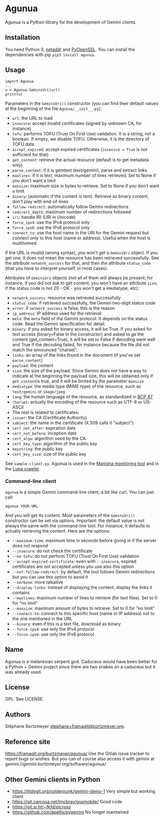 # Agunua

Agunua is a Python library for the development of Gemini clients.

## Installation

You need Python 3, [netaddr](https://github.com/netaddr/netaddr) and [PyOpenSSL](https://www.pyopenssl.org/).  You
can install the dependencies with pip `pip3 install agunua`. 

## Usage

```
import Agunua
...
u = Agunua.GeminiUri(url)
print(u)
```

Parameters in the `GeminiUri()` constructor (you can find their
default values at the beginning of the file `Agunua/__init__.py`):

* `url`: the URL to load
* `insecure`: accept invalid certificates (signed by unknown CA, for
  instance)
* `tofu`: performs TOFU (Trust On First Use) validation. It is a
  string, not a boolean. If empty, we disable TOFU. Otherwise, it is
  the directory of TOFU data.
* `accept_expired`: accept expired certificates (`insecure = True` is
  not sufficient for that)
* `get_content`: retrieve the actual resource (default is to get
  metadata only)
* `parse_content`: if it is gemtext (text/gemini), parse and extract
  links
* `maxlines`: if it is text, maximum number of lines retrieved. Set to
  None if you don't want a limit
* `maxsize`: maximum size in bytes to retrieve. Set to
  None if you don't want a limit
* `binary`: (automatic if the content is text). Retrieve as binary
  content, don't play with end-of-lines
* `follow-redirect`: automatically follow Gemini redirections
* `redirect_depth`: maximum number of redirections followed
* `iri`: handle IRI (URI in Unicode)
* `force_ipv4`: use the IPv4 protocol only
* `force_ipv6`: use the IPv6 protocol only
* `connect_to`: use the host name in the URI for the Gemini request but
  connect only to this host (name or address). Useful when the host is
  multihomed.

If the URL is invalid (wrong syntax), you won't get a `GeminiUri`
object. If you get one, it does not mean the resource has been
retrieved successfully. See the attribute `network_success` for that,
and then the attribute `status_code` (that you have to interpret
yourself, in most cases).

Attributes of `GeminiUri` objects (not all of them will always be
present; for instance, if you did not ask to get content, you won't
have an attribute `size`; if the status code is not 20 - OK - you
won't get a mediatype; etc):

* `network_success`: resource was retrieved successfully
* `status_code`: if retrieved successfully, the Gemini two-digit
  status code
* `error`: if `network_success` is false, this is the reason
* `ip_address`: IP address used for the retrieval
* `meta`: the `meta` field of the Gemini protocol. It depends on the
 status code. Read the Gemini specification for detail.
* `binary`: if you asked for binary access, it will be True. If you
  asked for text access (binary=False in the constructor) and asked to
  ge the content (get_content=True), it will be set to False if
  decoding went well and True if the decoding failed, for instance
  because the file did not match the announced "charset".
* `links`: an array of the links found in the document (if you've set
  `parse_content`)
* `payload`: the content  
* `size`: the size of the payload. Since Gemini does not have a way to
  indicate at the beginning the payload size, this will be obtained
  only if `get_content`is true, and it will be limited by the
  parameter `maxsize`
* `mediatype`: the media type (MIME type) of the resource, such as
`text/gemini` or `image/jpeg`
* `lang`: the human language of the resource, as standardized in [BCP 47](https://www.rfc-editor.org/info/bcp47)
* `charset`: actually the encoding of the resource such as UTF-8 or US-ASCII
* The rest is related to certificates:
* `issuer`: the CA (Certificate Authority)
* `subject`: the name in the certificate (X.509 calls it "subject")
* `cert_not_after`: expiration date
* `cert_not_before`: inception date
* `cert_algo`: algorithm used by the CA
* `cert_key_type`: algorithm of the public key
* `keystring`: the public key
* `cert_key_size`: size of the public key

See `sample-client.py`. Agunua is used in the [Manisha monitoring
tool](https://framagit.org/bortzmeyer/manisha/) and in the [Lupa crawler](https://framagit.org/bortzmeyer/lupa/).

### Command-line client

`agunua` is a simple Gemini command-line client, a bit like
curl. You can just call:

```
agunua YOUR-URL
```

And you will get its content. Most parameters of the `GeminiUri()`
constructor can be set via options. Important: the default value is
not always the same with the command-line tool. For instance, it
defaults to actually retrieving the content. Here are the options:

* `--maximum-time`: maximum time in seconds before giving in if the
  server does not respond
* `--insecure`: do not check the certificate
* `--no-tofu`: do not perform TOFU (Trust On First Use) validation
* `--accept-expired-certificate`:  even with `--insecure`, expired
  certificates are not accepted unless you use also this option
* `--not-follow-redirect`: by default, the tool follows Gemini
  redirections but you can use this option to avoid it
* `--verbose`: more talkative
* `--display-links`: instead of displaying the content, display the
  links it contains
* `--maxlines`: maximum number of lines to retrieve (for text
  files). Set to 0 for "no limit"
* `--maxsize`: maximum amount of bytes to retrieve. Set to 0 for "no limit"
* `--connect-to`: connect to this specific host (name or IP address)
  not to the one mentioned in the URL
* `--binary`: even if this is a text file, download as binary
* `--force-ipv4`: use only the IPv4 protocol
* `--force-ipv6`: use only the IPv6 protocol

## Name

Agunua is a melanesian serpent god. Caduceus would have been better
for a Python + Gemini project since there are two snakes on a caduceus
but it was already used.

## License

GPL. See LICENSE.

## Authors

Stéphane Bortzmeyer <stephane+framagit@bortzmeyer.org>.

## Reference site

https://framagit.org/bortzmeyer/agunua/ Use the Gitlab issue tracker to
report bugs or wishes. But you can of course also access it with
gemini at gemini://gemini.bortzmeyer.org/software/agunua/

## Other Gemini clients in Python 

* https://tildegit.org/solderpunk/gemini-demo-1 Very simple but working client
* https://git.carcosa.net/jmcbray/gusmobile/ Good code
* https://git.sr.ht/~fkfd/picross 
* https://github.com/apellis/pygemini No longer maintained


